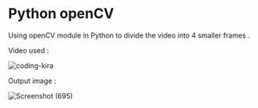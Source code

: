 # Python openCV

Using openCV module in Python to divide the video into 4 smaller frames .


Video used : 

![coding-kira](https://user-images.githubusercontent.com/97227844/163710041-0fdb1c87-f0ff-47f8-8cda-348711a2edc5.gif)

Output image :

![Screenshot (695)](https://user-images.githubusercontent.com/97227844/163710070-0f87dc83-4a39-4379-b569-ff66d0bf06ff.png)
